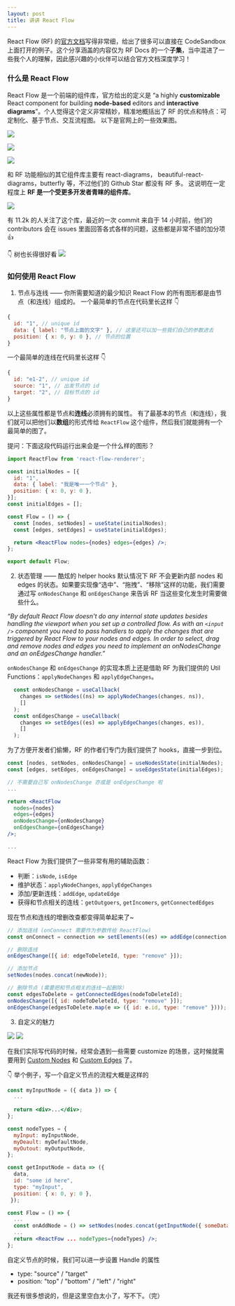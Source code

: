 ```yaml
---
layout: post
title: 讲讲 React Flow
---
```

React Flow (RF) 的[官方文档]写得非常细，给出了很多可以直接在 CodeSandbox 上面打开的例子。这个分享涵盖的内容仅为 RF Docs 的一个**子集**，当中混进了一些我个人的理解，因此感兴趣的小伙伴可以结合官方文档深度学习！

### 什么是 React Flow
React Flow 是一个前端的组件库，官方给出的定义是 “a highly **customizable** React component for building **node-based** editors and **interactive diagrams**”。个人觉得这个定义非常精妙，精准地概括出了 RF 的优点和特点：可定制化、基于节点、交互流程图。
以下是官网上的一些效果图。

![](/assets/blog-react-flow/img.png)

![](/assets/blog-react-flow/img_1.png)

![](/assets/blog-react-flow/img_2.png)

和 RF 功能相似的其它组件库主要有 react-diagrams， beautiful-react-diagrams，butterfly 等，不过他们的 Github Star 都没有 RF 多。
这说明在一定程度上 **RF 是一个受更多开发者青睐的组件库**。

![](/assets/blog-react-flow/img_3.png)

有 11.2k 的人关注了这个库，最近的一次 commit 来自于 14 小时前，他们的 contributors 会在 issues 里面回答各式各样的问题，这些都是非常不错的加分项 👍

👇 树也长得很好看
![](/assets/blog-react-flow/img_5.png)

### 如何使用 React Flow
1. 节点与连线 —— 你所需要知道的最少知识
React Flow 的所有图形都是由节点（和连线）组成的。
   一个最简单的节点在代码里长这样 👇
```jsx
{
  id: "1", // unique id
  data: { label: "节点上面的文字" }, // 这里还可以加一些我们自己的参数进去
  position: { x: 0, y: 0 }, // 节点的位置
}
```
一个最简单的连线在代码里长这样 👇
```jsx
{
  id: "e1-2", // unique id
  source: "1", // 出发节点的 id
  target: "2", // 目标节点的 id
}
```
以上这些属性都是节点和**连线**必须拥有的属性。
有了最基本的节点（和连线），我们就可以把他们以**数组**的形式传给 `ReactFlow` 这个组件，然后我们就能拥有一个最简单的图了。

提问：下面这段代码运行出来会是一个什么样的图形？
```jsx
import ReactFlow from 'react-flow-renderer';

const initialNodes = [{
  id: "1",
  data: { label: "我是唯一一个节点" },
  position: { x: 0, y: 0 },
}];
const initialEdges = [];

const Flow = () => {
  const [nodes, setNodes] = useState(initialNodes);
  const [edges, setEdges] = useState(initialEdges);

  return <ReactFlow nodes={nodes} edges={edges} />;
};

export default Flow;

```

2. 状态管理 —— 酷炫的 helper hooks
默认情况下 RF 不会更新内部 nodes 和 edges 的状态。如果要实现像“选中”、“拖拽”、“移除”这样的功能，我们需要通过写 `onNodesChange` 和 `onEdgesChange` 来告诉 RF 当这些变化发生时需要做些什么。

*“By default React Flow doesn't do any internal state updates besides handling the viewport when you set up a controlled flow. As with an `<input />` component you need to pass handlers to apply the changes that are triggered by React Flow to your nodes and edges. In order to select, drag and remove nodes and edges you need to implement an onNodesChange and an onEdgesChange handler.”*

`onNodesChange` 和 `onEdgesChange` 的实现本质上还是借助 RF 为我们提供的 Util Functions：`applyNodeChanges` 和 `applyEdgeChanges`。
```jsx
  const onNodesChange = useCallback(
    changes => setNodes((ns) => applyNodeChanges(changes, ns)),
    []
  );
  const onEdgesChange = useCallback(
    changes => setEdges((es) => applyEdgeChanges(changes, es)),
    []
  );
```
为了方便开发者们偷懒，RF 的作者们专门为我们提供了 hooks，直接一步到位。
```jsx
const [nodes, setNodes, onNodesChange] = useNodesState(initialNodes);
const [edges, setEdges, onEdgesChange] = useEdgesState(initialEdges);

// 不需要自己写 onNodesChange 亦或是 onEdgesChange 啦
...

return <ReactFlow 
  nodes={nodes}
  edges={edges}
  onNodesChange={onNodesChange}
  onEdgesChange={onEdgesChange}
/>;

...
```

React Flow 为我们提供了一些非常有用的辅助函数：
- 判断：`isNode`, `isEdge`
- 维护状态：`applyNodeChanges`, `applyEdgeChanges`
- 添加/更新连线：`addEdge`, `updateEdge`
- 获得和节点相关的连线：`getOutgoers`, `getIncomers`, `getConnectedEdges`

现在节点和连线的增删改查都变得简单起来了~
```jsx
// 添加连线 (onConnect 需要作为参数传给 ReactFlow)
const onConnect = connection => setElements((es) => addEdge(connection, es));

// 删除连线
onEdgesChange([{ id: edgeToDeleteId, type: "remove" }]);

// 添加节点
setNodes(nodes.concat(newNode));

// 删除节点 (需要把和节点相关的连线一起删除）
const edgesToDelete = getConnectedEdges(nodeToDeleteId);
onNodesChange([{ id: nodeToDeleteId, type: "remove" }]);
onEdgesChange(edgesToDelete.map(e => ({ id: e.id, type: "remove" })));
```

3. 自定义的魅力

![](/assets/blog-react-flow/img_6.png)
![](/assets/blog-react-flow/img_7.png)

在我们实际写代码的时候，经常会遇到一些需要 customize 的场景，这时候就需要用到 [Custom Nodes] 和 [Custom Edges] 了。

👇 举个例子，写一个自定义节点的流程大概是这样的
```jsx
const myInputNode = ({ data }) => {
  ...
  
  return <div>...</div>;
};

const nodeTypes = {
  myInput: myInputNode,
  myDeault: myDefaultNode,
  myOutout: myOutputNode,
};

const getInputNode = data => ({
  data,
  id: "some id here",
  type: "myInput",
  position: { x: 0, y: 0 },
 });

const Flow = () => {
  ...
  const onAddNode = () => setNodes(nodes.concat(getInputNode({ someData: "一些想传给 CustomNode 的数据" })));
  ...
  return <ReactFow ... nodeTypes={nodeTypes} />;
};

```

自定义节点的时候，我们可以进一步设置 Handle 的属性 
- type: "source" / "target"
- position: "top" / "bottom" / "left" / "right"

我还有很多想说的，但是这里空白太小了，写不下。（完）

[官方文档]: https://reactflow.dev/
[Custom Nodes]: https://reactflow.dev/docs/api/nodes/custom-nodes/
[Custom Edges]: https://reactflow.dev/docs/api/edges/custom-edges/
